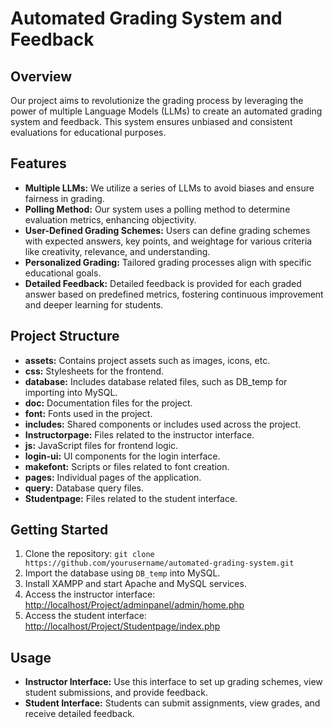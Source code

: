 # Automated Grading System and Feedback

## Overview
Our project aims to revolutionize the grading process by leveraging the power of multiple Language Models (LLMs) to create an automated grading system and feedback. This system ensures unbiased and consistent evaluations for educational purposes.

## Features
- **Multiple LLMs:** We utilize a series of LLMs to avoid biases and ensure fairness in grading.
- **Polling Method:** Our system uses a polling method to determine evaluation metrics, enhancing objectivity.
- **User-Defined Grading Schemes:** Users can define grading schemes with expected answers, key points, and weightage for various criteria like creativity, relevance, and understanding.
- **Personalized Grading:** Tailored grading processes align with specific educational goals.
- **Detailed Feedback:** Detailed feedback is provided for each graded answer based on predefined metrics, fostering continuous improvement and deeper learning for students.

## Project Structure
- **assets:** Contains project assets such as images, icons, etc.
- **css:** Stylesheets for the frontend.
- **database:** Includes database related files, such as DB_temp for importing into MySQL.
- **doc:** Documentation files for the project.
- **font:** Fonts used in the project.
- **includes:** Shared components or includes used across the project.
- **Instructorpage:** Files related to the instructor interface.
- **js:** JavaScript files for frontend logic.
- **login-ui:** UI components for the login interface.
- **makefont:** Scripts or files related to font creation.
- **pages:** Individual pages of the application.
- **query:** Database query files.
- **Studentpage:** Files related to the student interface.

## Getting Started
1. Clone the repository: `git clone https://github.com/yourusername/automated-grading-system.git`
2. Import the database using `DB_temp` into MySQL.
3. Install XAMPP and start Apache and MySQL services.
4. Access the instructor interface: [http://localhost/Project/adminpanel/admin/home.php](http://localhost/Project/adminpanel/admin/home.php)
5. Access the student interface: [http://localhost/Project/Studentpage/index.php](http://localhost/Project/Studentpage/index.php)

## Usage
- **Instructor Interface:** Use this interface to set up grading schemes, view student submissions, and provide feedback.
- **Student Interface:** Students can submit assignments, view grades, and receive detailed feedback.
